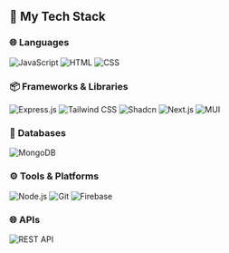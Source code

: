 ## 🔧 My Tech Stack

### 🌐 **Languages**
<p align="left">
  <img src="https://img.icons8.com/color/48/000000/javascript.png" alt="JavaScript" />
  <img src="https://img.icons8.com/color/48/000000/html-5.png" alt="HTML" />
  <img src="https://img.icons8.com/color/48/000000/css3.png" alt="CSS" />
</p>

### 📦 **Frameworks & Libraries**
<p align="left">
  <img src="https://img.icons8.com/ios/50/000000/express-js.png" alt="Express.js" />
  <img src="https://img.icons8.com/color/48/000000/tailwind-css.png" alt="Tailwind CSS" />
  <img src="https://img.icons8.com/ios/50/000000/shadcn.png" alt="Shadcn" />
  <img src="https://img.icons8.com/ios-filled/50/000000/nextjs.png" alt="Next.js" />
  <img src="https://img.icons8.com/color/48/000000/material-ui.png" alt="MUI" />
</p>

### 💾 **Databases**
<p align="left">
  <img src="https://img.icons8.com/color/48/000000/mongodb.png" alt="MongoDB" />
</p>

### ⚙️ **Tools & Platforms**
<p align="left">
  <img src="https://img.icons8.com/color/48/000000/nodejs.png" alt="Node.js" />
  <img src="https://img.icons8.com/color/48/000000/git.png" alt="Git" />
  <img src="https://img.icons8.com/color/48/000000/firebase.png" alt="Firebase" />
</p>

### 🌐 **APIs**
<p align="left">
  <img src="https://img.icons8.com/external-outline-juicy-fish/50/000000/external-api-coding-and-development-outline-outline-juicy-fish.png" alt="REST API" />
</p>
